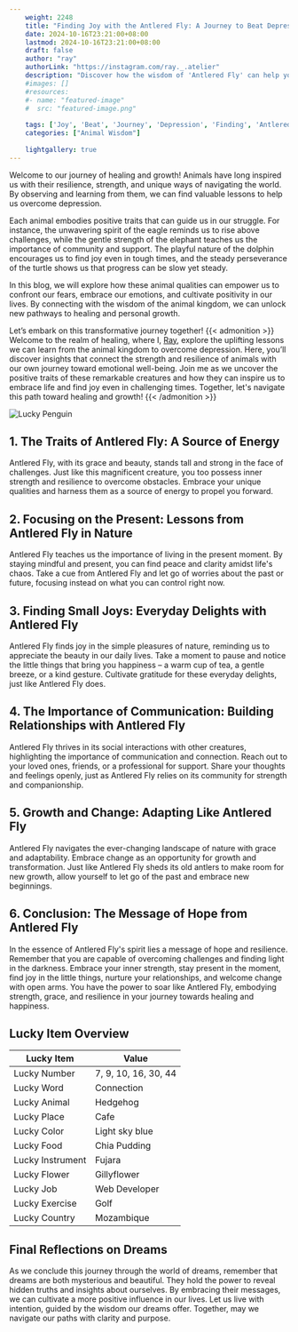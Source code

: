 ```yaml
---
    weight: 2248
    title: "Finding Joy with the Antlered Fly: A Journey to Beat Depression"  # Assuming 'title' column exists
    date: 2024-10-16T23:21:00+08:00
    lastmod: 2024-10-16T23:21:00+08:00
    draft: false
    author: "ray"
    authorLink: "https://instagram.com/ray._.atelier"
    description: "Discover how the wisdom of 'Antlered Fly' can help you overcome depression and find joy in your life journey."
    #images: []
    #resources:
    #- name: "featured-image"
    #  src: "featured-image.png"
    
    tags: ['Joy', 'Beat', 'Journey', 'Depression', 'Finding', 'Antlered', 'Fly']
    categories: ["Animal Wisdom"]
    
    lightgallery: true
---
```

    
Welcome to our journey of healing and growth! Animals have long inspired us with their resilience, strength, and unique ways of navigating the world. By observing and learning from them, we can find valuable lessons to help us overcome depression.

Each animal embodies positive traits that can guide us in our struggle. For instance, the unwavering spirit of the eagle reminds us to rise above challenges, while the gentle strength of the elephant teaches us the importance of community and support. The playful nature of the dolphin encourages us to find joy even in tough times, and the steady perseverance of the turtle shows us that progress can be slow yet steady.

In this blog, we will explore how these animal qualities can empower us to confront our fears, embrace our emotions, and cultivate positivity in our lives. By connecting with the wisdom of the animal kingdom, we can unlock new pathways to healing and personal growth.

Let’s embark on this transformative journey together!
{{< admonition >}}
Welcome to the realm of healing, where I, [Ray](https://instagram.com/ray._.atelier), explore the uplifting lessons we can learn from the animal kingdom to overcome depression. Here, you’ll discover insights that connect the strength and resilience of animals with our own journey toward emotional well-being. Join me as we uncover the positive traits of these remarkable creatures and how they can inspire us to embrace life and find joy even in challenging times. Together, let's navigate this path toward healing and growth!
{{< /admonition >}}

![Lucky Penguin](https://cdn.pixabay.com/photo/2024/09/07/02/34/penguins-9028827_1280.jpg "Lucky Penguin")

## 1. The Traits of Antlered Fly: A Source of Energy
Antlered Fly, with its grace and beauty, stands tall and strong in the face of challenges. Just like this magnificent creature, you too possess inner strength and resilience to overcome obstacles. Embrace your unique qualities and harness them as a source of energy to propel you forward.

## 2. Focusing on the Present: Lessons from Antlered Fly in Nature
Antlered Fly teaches us the importance of living in the present moment. By staying mindful and present, you can find peace and clarity amidst life's chaos. Take a cue from Antlered Fly and let go of worries about the past or future, focusing instead on what you can control right now.

## 3. Finding Small Joys: Everyday Delights with Antlered Fly
Antlered Fly finds joy in the simple pleasures of nature, reminding us to appreciate the beauty in our daily lives. Take a moment to pause and notice the little things that bring you happiness – a warm cup of tea, a gentle breeze, or a kind gesture. Cultivate gratitude for these everyday delights, just like Antlered Fly does.

## 4. The Importance of Communication: Building Relationships with Antlered Fly
Antlered Fly thrives in its social interactions with other creatures, highlighting the importance of communication and connection. Reach out to your loved ones, friends, or a professional for support. Share your thoughts and feelings openly, just as Antlered Fly relies on its community for strength and companionship.

## 5. Growth and Change: Adapting Like Antlered Fly
Antlered Fly navigates the ever-changing landscape of nature with grace and adaptability. Embrace change as an opportunity for growth and transformation. Just like Antlered Fly sheds its old antlers to make room for new growth, allow yourself to let go of the past and embrace new beginnings.

## 6. Conclusion: The Message of Hope from Antlered Fly
In the essence of Antlered Fly's spirit lies a message of hope and resilience. Remember that you are capable of overcoming challenges and finding light in the darkness. Embrace your inner strength, stay present in the moment, find joy in the little things, nurture your relationships, and welcome change with open arms. You have the power to soar like Antlered Fly, embodying strength, grace, and resilience in your journey towards healing and happiness.


## Lucky Item Overview
| Lucky Item          | Value              |
|---------------|--------------------|
| Lucky Number        | 7, 9, 10, 16, 30, 44  |
| Lucky Word          | Connection |
| Lucky Animal        | Hedgehog |
| Lucky Place         | Cafe     |
| Lucky Color         | Light sky blue     |
| Lucky Food          | Chia Pudding      |
| Lucky Instrument    | Fujara |
| Lucky Flower        | Gillyflower    |
| Lucky Job           | Web Developer       |
| Lucky Exercise      | Golf  |
| Lucky Country       | Mozambique    |


##  Final Reflections on Dreams

As we conclude this journey through the world of dreams, remember that dreams are both mysterious and beautiful. They hold the power to reveal hidden truths and insights about ourselves. By embracing their messages, we can cultivate a more positive influence in our lives. Let us live with intention, guided by the wisdom our dreams offer. Together, may we navigate our paths with clarity and purpose.
